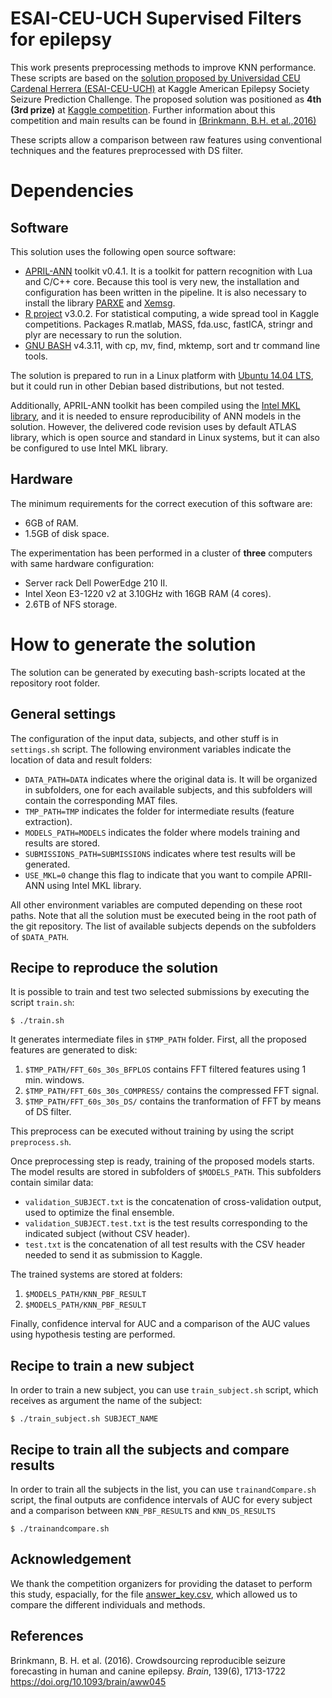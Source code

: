 # ESAI-CEU-UCH Supervised Filters for epilepsy 

This work presents  preprocessing methods to improve KNN
performance. These scripts are based on the [solution proposed by Universidad CEU Cardenal Herrera
(ESAI-CEU-UCH)](https://github.com/ESAI-CEU-UCH/kaggle-epilepsy) at Kaggle American Epilepsy Society Seizure Prediction
Challenge. The proposed solution was positioned as **4th (3rd prize)** at
[Kaggle competition](https://www.kaggle.com/c/seizure-prediction).
Further information about this competition and main results can be
found in [(Brinkmann, B.H. et al.,2016)](https://doi.org/10.1093/brain/aww045)

These scripts allow a comparison between raw features using
conventional techniques and the features preprocessed with DS filter.


# Dependencies

## Software

This solution uses the following open source software:

- [APRIL-ANN](https://github.com/pakozm/april-ann) toolkit v0.4.1. It
  is a toolkit for pattern recognition with Lua and C/C++
  core. Because this tool is very new, the installation and
  configuration has been written in the pipeline. It is also necessary
  to install the library [PARXE](https://github.com/april-org/parxe)
  and [Xemsg](https://github.com/pakozm/xemsg).
- [R project](http://www.r-project.org/) v3.0.2. For statistical computing, a
  wide spread tool in Kaggle competitions. Packages R.matlab, MASS, fda.usc,
  fastICA, stringr and plyr are necessary to run the solution.
- [GNU BASH](http://www.gnu.org/software/bash/) v4.3.11, with cp, mv, find,
  mktemp, sort and tr command line tools.

The solution is prepared to run in a Linux platform with
[Ubuntu 14.04 LTS](http://www.ubuntu.com/), but it could run in other Debian
based distributions, but not tested.

Additionally, APRIL-ANN toolkit has been compiled using the
[Intel MKL library](https://software.intel.com/en-us/intel-mkl), and it is
needed to ensure reproducibility of ANN models in the solution. However, the
delivered code revision uses by default ATLAS library, which is open source and
standard in Linux systems, but it can also be configured to use Intel MKL
library.

## Hardware

The minimum requirements for the correct execution of this software are:

- 6GB of RAM.
- 1.5GB of disk space.

The experimentation has been performed in a cluster of **three** computers
with same hardware configuration:

- Server rack Dell PowerEdge 210 II.
- Intel Xeon E3-1220 v2 at 3.10GHz with 16GB RAM (4 cores).
- 2.6TB of NFS storage.

# How to generate the solution

The solution can be generated by executing bash-scripts located at the
repository root folder. 

## General settings

The configuration of the input data, subjects, and other stuff is in
`settings.sh` script. The following environment variables indicate the location
of data and result folders:

- `DATA_PATH=DATA` indicates where the original data is. It will be organized in
  subfolders, one for each available subjects, and this subfolders will contain
  the corresponding MAT files.
- `TMP_PATH=TMP` indicates the folder for intermediate results (feature extraction).
- `MODELS_PATH=MODELS` indicates the folder where models training and results
  are stored.
- `SUBMISSIONS_PATH=SUBMISSIONS` indicates where test results will be generated.
- `USE_MKL=0` change this flag to indicate that you want to compile APRIl-ANN
  using Intel MKL library.

All other environment variables are computed depending on these root paths.
Note that all the solution must be executed being in the root path of the git
repository. The list of available subjects depends on the subfolders of
`$DATA_PATH`.

## Recipe to reproduce the solution

It is possible to train and test two selected submissions by executing the
script `train.sh`:

```
$ ./train.sh
```

It generates intermediate files in `$TMP_PATH` folder. First, all the proposed
features are generated to disk:

1. `$TMP_PATH/FFT_60s_30s_BFPLOS` contains FFT filtered features using 1 min. windows.
2. `$TMP_PATH/FFT_60s_30s_COMPRESS/` contains the compressed FFT signal.
3. `$TMP_PATH/FFT_60s_30s_DS/` contains the tranformation of FFT by
   means of DS filter.

This preprocess can be executed without training by using the script
`preprocess.sh`.

Once preprocessing step is ready, training of the proposed models starts. The
model results are stored in subfolders of `$MODELS_PATH`. This subfolders contain
similar data:

- `validation_SUBJECT.txt` is the concatenation of cross-validation output, used
  to optimize the final ensemble.
- `validation_SUBJECT.test.txt` is the test results corresponding to the
  indicated subject (without CSV header).
- `test.txt` is the concatenation of all test results with the CSV header needed
  to send it as submission to Kaggle.

The trained systems are stored at folders:

1. `$MODELS_PATH/KNN_PBF_RESULT`
2. `$MODELS_PATH/KNN_PBF_RESULT`


Finally, confidence interval for AUC and a comparison of the AUC
values using hypothesis testing are performed.

## Recipe to train a new subject

In order to train a new subject, you can use `train_subject.sh` script, which
receives as argument the name of the subject:

```
$ ./train_subject.sh SUBJECT_NAME
```
## Recipe to train all the subjects and compare results

In order to train all the subjects in the list, you can use
`trainandCompare.sh` script, the final outputs are confidence
intervals of AUC for every subject and a comparison between
`KNN_PBF_RESULTS` and `KNN_DS_RESULTS` 

```
$ ./trainandcompare.sh 
```

## Acknowledgement

We thank the competition organizers for providing the dataset to
perform this study, espacially, for the file
[answer_key.csv](answer_key.csv), which allowed us to compare the
different individuals and methods. 


## References

Brinkmann, B. H. et al.  (2016). Crowdsourcing reproducible
seizure forecasting in human and canine epilepsy. *Brain*, 139(6),
1713-1722 <https://doi.org/10.1093/brain/aww045>
